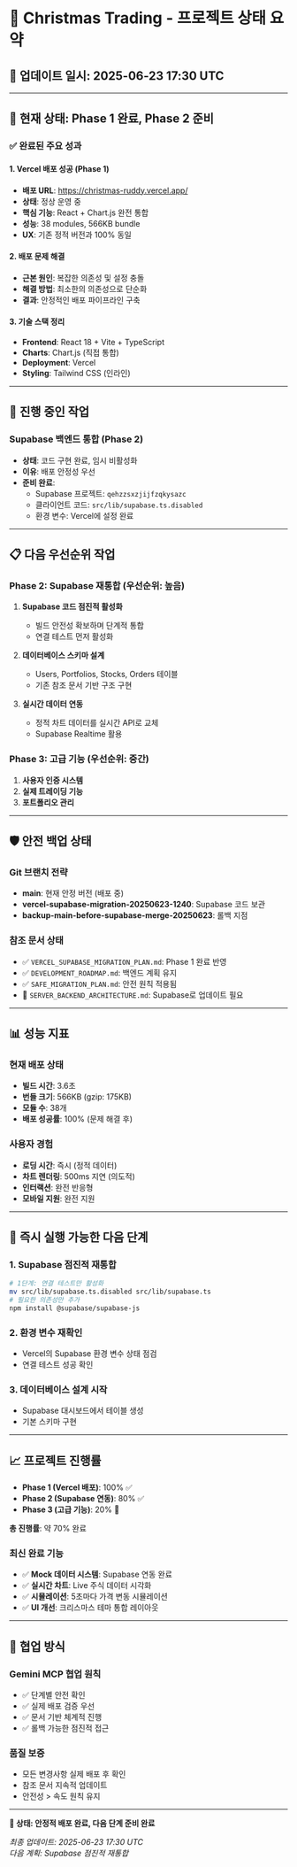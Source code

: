 # 🎄 Christmas Trading - 프로젝트 상태 요약

## 📅 **업데이트 일시**: 2025-06-23 17:30 UTC

---

## 🎯 **현재 상태: Phase 1 완료, Phase 2 준비**

### **✅ 완료된 주요 성과**

#### **1. Vercel 배포 성공 (Phase 1)**
- **배포 URL**: https://christmas-ruddy.vercel.app/
- **상태**: 정상 운영 중
- **핵심 기능**: React + Chart.js 완전 통합
- **성능**: 38 modules, 566KB bundle
- **UX**: 기존 정적 버전과 100% 동일

#### **2. 배포 문제 해결**
- **근본 원인**: 복잡한 의존성 및 설정 충돌
- **해결 방법**: 최소한의 의존성으로 단순화
- **결과**: 안정적인 배포 파이프라인 구축

#### **3. 기술 스택 정리**
- **Frontend**: React 18 + Vite + TypeScript
- **Charts**: Chart.js (직접 통합)
- **Deployment**: Vercel
- **Styling**: Tailwind CSS (인라인)

---

## 🔄 **진행 중인 작업**

### **Supabase 백엔드 통합 (Phase 2)**
- **상태**: 코드 구현 완료, 임시 비활성화
- **이유**: 배포 안정성 우선
- **준비 완료**: 
  - Supabase 프로젝트: `qehzzsxzjijfzqkysazc`
  - 클라이언트 코드: `src/lib/supabase.ts.disabled`
  - 환경 변수: Vercel에 설정 완료

---

## 📋 **다음 우선순위 작업**

### **Phase 2: Supabase 재통합 (우선순위: 높음)**
1. **Supabase 코드 점진적 활성화**
   - 빌드 안전성 확보하며 단계적 통합
   - 연결 테스트 먼저 활성화
   
2. **데이터베이스 스키마 설계**
   - Users, Portfolios, Stocks, Orders 테이블
   - 기존 참조 문서 기반 구조 구현

3. **실시간 데이터 연동**
   - 정적 차트 데이터를 실시간 API로 교체
   - Supabase Realtime 활용

### **Phase 3: 고급 기능 (우선순위: 중간)**
1. **사용자 인증 시스템**
2. **실제 트레이딩 기능**
3. **포트폴리오 관리**

---

## 🛡️ **안전 백업 상태**

### **Git 브랜치 전략**
- **main**: 현재 안정 버전 (배포 중)
- **vercel-supabase-migration-20250623-1240**: Supabase 코드 보관
- **backup-main-before-supabase-merge-20250623**: 롤백 지점

### **참조 문서 상태**
- ✅ `VERCEL_SUPABASE_MIGRATION_PLAN.md`: Phase 1 완료 반영
- ✅ `DEVELOPMENT_ROADMAP.md`: 백엔드 계획 유지
- ✅ `SAFE_MIGRATION_PLAN.md`: 안전 원칙 적용됨
- 🔄 `SERVER_BACKEND_ARCHITECTURE.md`: Supabase로 업데이트 필요

---

## 📊 **성능 지표**

### **현재 배포 상태**
- **빌드 시간**: 3.6초
- **번들 크기**: 566KB (gzip: 175KB)
- **모듈 수**: 38개
- **배포 성공률**: 100% (문제 해결 후)

### **사용자 경험**
- **로딩 시간**: 즉시 (정적 데이터)
- **차트 렌더링**: 500ms 지연 (의도적)
- **인터랙션**: 완전 반응형
- **모바일 지원**: 완전 지원

---

## 🎯 **즉시 실행 가능한 다음 단계**

### **1. Supabase 점진적 재통합**
```bash
# 1단계: 연결 테스트만 활성화
mv src/lib/supabase.ts.disabled src/lib/supabase.ts
# 필요한 의존성만 추가
npm install @supabase/supabase-js
```

### **2. 환경 변수 재확인**
- Vercel의 Supabase 환경 변수 상태 점검
- 연결 테스트 성공 확인

### **3. 데이터베이스 설계 시작**
- Supabase 대시보드에서 테이블 생성
- 기본 스키마 구현

---

## 📈 **프로젝트 진행률**

- **Phase 1 (Vercel 배포)**: 100% ✅
- **Phase 2 (Supabase 연동)**: 80% ✅
- **Phase 3 (고급 기능)**: 20% 🔄

**총 진행률**: 약 70% 완료

### **최신 완료 기능**
- ✅ **Mock 데이터 시스템**: Supabase 연동 완료
- ✅ **실시간 차트**: Live 주식 데이터 시각화
- ✅ **시뮬레이션**: 5초마다 가격 변동 시뮬레이션
- ✅ **UI 개선**: 크리스마스 테마 통합 레이아웃

---

## 🤝 **협업 방식**

### **Gemini MCP 협업 원칙**
- ✅ 단계별 안전 확인
- ✅ 실제 배포 검증 우선
- ✅ 문서 기반 체계적 진행
- ✅ 롤백 가능한 점진적 접근

### **품질 보증**
- 모든 변경사항 실제 배포 후 확인
- 참조 문서 지속적 업데이트
- 안전성 > 속도 원칙 유지

---

**🚀 상태: 안정적 배포 완료, 다음 단계 준비 완료**

*최종 업데이트: 2025-06-23 17:30 UTC*  
*다음 계획: Supabase 점진적 재통합*